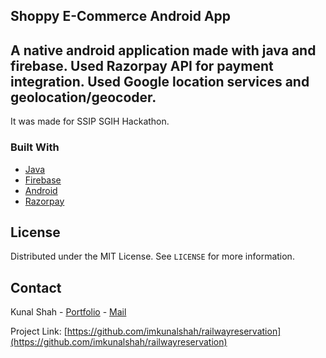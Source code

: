 <!--
*** Thanks for checking out the Best-README-Template. If you have a suggestion
*** that would make this better, please fork the repo and create a pull request
*** or simply open an issue with the tag "enhancement".
*** Thanks again! Now go create something AMAZING! :D
***
***
***
*** To avoid retyping too much info. Do a search and replace for the following:
*** github_username, repo_name, twitter_handle, email, project_title, project_description
-->



<!-- PROJECT SHIELDS -->
<!--
*** I'm using markdown "reference style" links for readability.
*** Reference links are enclosed in brackets [ ] instead of parentheses ( ).
*** See the bottom of this document for the declaration of the reference variables
*** for contributors-url, forks-url, etc. This is an optional, concise syntax you may use.
*** https://www.markdownguide.org/basic-syntax/#reference-style-links
-->

<!-- Project Title -->
## Shoppy E-Commerce Android App

<!-- ABOUT THE PROJECT -->
## A native android application made with java and firebase. Used Razorpay API for payment integration. Used Google location services and geolocation/geocoder.
It was made for SSIP SGIH Hackathon.

<!-- "![product-screenshot](https://i.imgur.com/OXA47pN.png)" -->

### Built With

* [Java](https://www.java.com/en/)
* [Firebase](https://www.firebase.google.com/)
* [Android](https://www.android.com/)
* [Razorpay](https://razorpay.com/)

<!-- LICENSE -->
## License

Distributed under the MIT License. See `LICENSE` for more information.



<!-- CONTACT -->
## Contact

Kunal Shah - [Portfolio](http://bit.ly/kunal-portfolio) - [Mail](mailto:kunal.jack.shah@gmail.com)

Project Link: [https://github.com/imkunalshah/railwayreservation](https://github.com/imkunalshah/railwayreservation)
